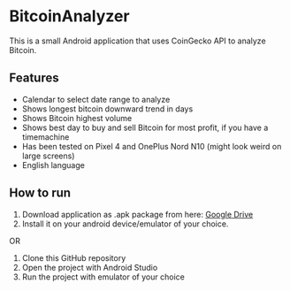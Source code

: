# BitcoinAnalyzer

This is a small Android application that uses CoinGecko API to analyze Bitcoin.

## Features
- Calendar to select date range to analyze
- Shows longest bitcoin downward trend in days
- Shows Bitcoin highest volume 
- Shows best day to buy and sell Bitcoin for most profit, if you have a timemachine
- Has been tested on Pixel 4 and OnePlus Nord N10 (might look weird on large screens)
- English language

## How to run

1. Download application as .apk package from here: [Google Drive](https://drive.google.com/file/d/14LYjOND9DrZtnszZo0YJnB3eYCTtZOUM/view?usp=sharing)
2. Install it on your android device/emulator of your choice.

OR

1. Clone this GitHub repository
2. Open the project with Android Studio
3. Run the project with emulator of your choice
